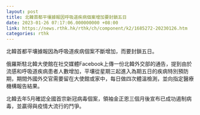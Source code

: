 ```yaml
---
layout: post
title: 北韓首都平壤據報因呼吸道疾病個案增加要封鎖五日
date: 2023-01-26 07:17:06.000000000 +08:00
link: https://news.rthk.hk/rthk/ch/component/k2/1685272-20230126.htm
categories: rthk
---
```


北韓首都平壤據報因為呼吸道疾病個案不斷增加，而要封鎖五日。

俄羅斯駐北韓大使館在社交媒體Facebook上傳一份北韓外交部的通告，提到由於流感和呼吸道疾病患者人數增加，平壤從星期三起進入為期五日的疾病特別預防期，期間外國外交官需要留在大使館或家中，每日做四次體溫檢測，並向指定醫療機構報告結果。

北韓去年5月確認全國首宗新冠病毒個案，領袖金正恩三個月後宣布已成功遏制病毒，並贏得與疫情大流行的鬥爭。
